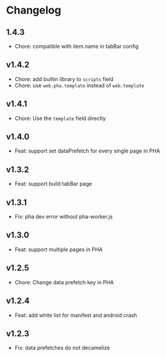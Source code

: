 # Changelog

## 1.4.3

- Chore: compatible with item.name in tabBar config
## v1.4.2

- Chore: add builtin library to `scripts` field
- Chore: use `web.pha.template` instead of `web.template`

## v1.4.1

- Chore: Use the `template` field directly

## v1.4.0

- Feat: support set dataPrefetch for every single page in PHA

## v1.3.2

- Feat: support build tabBar page

## v1.3.1

- Fix: pha dev error without pha-worker.js

## v1.3.0

- Feat: support multiple pages in PHA

## v1.2.5

- Chore: Change data prefetch key in PHA

## v1.2.4

- Feat: add white list for manifest and android crash

## v1.2.3

- Fix: data prefetches do not decamelize 

